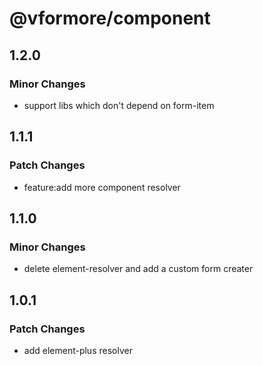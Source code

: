 # @vformore/component

## 1.2.0

### Minor Changes

- support libs which don't depend on form-item

## 1.1.1

### Patch Changes

- feature:add more component resolver

## 1.1.0

### Minor Changes

- delete element-resolver and add a custom form creater

## 1.0.1

### Patch Changes

- add element-plus resolver
